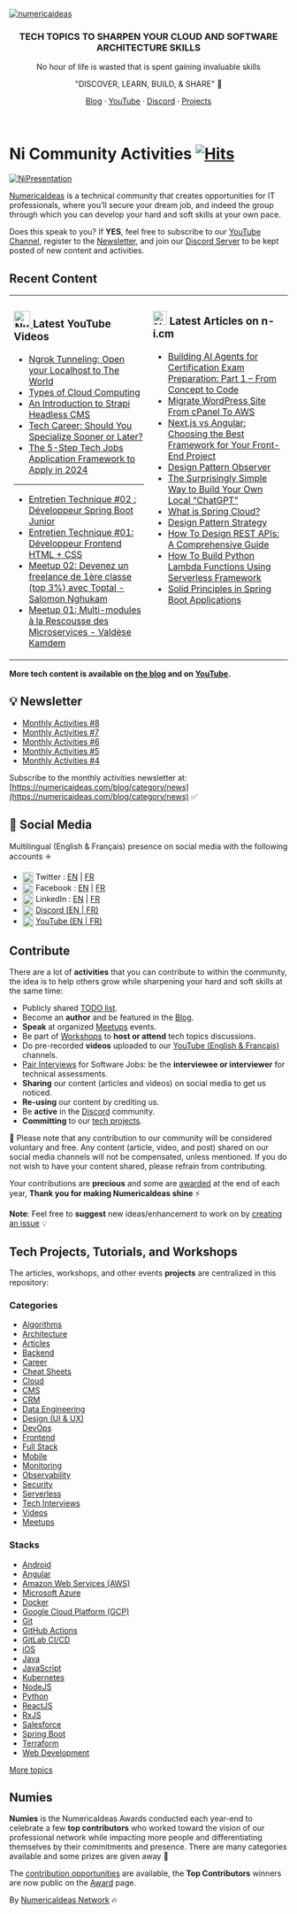 <a href="https://numericaideas.com" target="blank"><img align="center" src="ni-github-banner.png" alt="numericaideas" /></a>

<h3 align="center">TECH TOPICS TO SHARPEN YOUR CLOUD AND SOFTWARE ARCHITECTURE SKILLS</h3>
<p align="center">No hour of life is wasted that is spent gaining invaluable skills</p>
<p align="center">"DISCOVER, LEARN, BUILD, & SHARE" 🚀</p>
<p align="center"><a href="https://numericaideas.com/blog/">Blog</a> · <a href="https://www.youtube.com/@numericaideas/channels?sub_confirmation=1">YouTube</a> · <a href="https://discord.numericaideas.com">Discord</a> · <a href="https://github.com/numerica-ideas/community#tech-projects">Projects</a></p>
<br/>

# Ni Community Activities&nbsp;[![Hits](https://hits.seeyoufarm.com/api/count/incr/badge.svg?url=https%3A%2F%2Fgithub.com%2Fnumerica-ideas%2Fcommunity&count_bg=%2379C83D&title_bg=%23555555&icon=&icon_color=%23E7E7E7&title=hits&edge_flat=false)](https://numericaideas.com)

[![NiPresentation](./ni-presentation-play.gif)](https://youtu.be/6bdCyAZCUTg)

[NumericaIdeas](https://numericaideas.com) is a technical community that creates opportunities for IT professionals, where you’ll secure your dream job, and indeed the group through which you can develop your hard and soft skills at your own pace.

Does this speak to you? If **YES**, feel free to subscribe to our [YouTube Channel](https://www.youtube.com/@numericaideas/channels?sub_confirmation=1), register to the [Newsletter](https://numericaideas.com/blog/category/news), and join our [Discord Server](https://discord.numericaideas.com) to be kept posted of new content and activities.

## Recent Content
<table><tr><td valign="top" width="50%">

### <a href="https://www.youtube.com/@numericaideas/channels?sub_confirmation=1"><img src="https://raw.githubusercontent.com/rahuldkjain/github-profile-readme-generator/master/src/images/icons/Social/youtube.svg" title="NumericaIdeas YouTube Channel" alt="NumericaIdeas YouTube Channel" width="30"/> </a>   Latest YouTube Videos      
 
<!-- ENGLISH-YOUTUBE-VIDEOS:START -->
- [Ngrok Tunneling: Open your Localhost to The World](https://www.youtube.com/watch?v=ZuRjFGtIrJk)
- [Types of Cloud Computing](https://www.youtube.com/watch?v=jMs1UjOASsA)
- [An Introduction to Strapi Headless CMS](https://www.youtube.com/watch?v=84bRnaJ9QWQ)
- [Tech Career: Should You Specialize Sooner or Later?](https://www.youtube.com/watch?v=tADeuqlCylI)
- [The 5-Step Tech Jobs Application Framework to Apply in 2024](https://www.youtube.com/watch?v=jU_8xL9ywfA)
<!-- ENGLISH-YOUTUBE-VIDEOS:END -->

----------------

<!-- FRENCH-YOUTUBE-VIDEOS:START -->
- [Entretien Technique #02 : Développeur Spring Boot Junior](https://www.youtube.com/watch?v=V0NHhdOOvY0)
- [Entretien Technique #01: Développeur Frontend HTML + CSS](https://www.youtube.com/watch?v=ILGVVFNeRcY)
- [Meetup 02: Devenez un freelance de 1ère classe &lpar;top 3%&rpar; avec Toptal - Salomon Nghukam](https://www.youtube.com/watch?v=AmhMAQTxcGg)
- [Meetup 01: Multi-modules à la Rescousse des Microservices - Valdèse Kamdem](https://www.youtube.com/watch?v=e_LJvcikUCk)
<!-- FRENCH-YOUTUBE-VIDEOS:END -->
 
</td><td valign="top" width="50%">

### <a href="https://numericaideas.com/blog"><img src="https://avatars.githubusercontent.com/u/84835921?s=48&v=4" title="NumericaIdeas" alt="NumericaIdeas" width="25"/></a>   Latest Articles on n-i.cm     
<!-- TECH-POSTS-LIST:START -->
- [Building AI Agents for Certification Exam Preparation: Part 1 – From Concept to Code](https://numericaideas.com/blog/building-ai-agents-for-certification-exam-prep-part-1/)
- [Migrate WordPress Site From cPanel To AWS](https://numericaideas.com/blog/migrate-wordpress-from-cpanel-to-aws/)
- [Next.js vs Angular: Choosing the Best Framework for Your Front-End Project](https://numericaideas.com/blog/next-js-vs-angular-choosing-the-best-framework-for-your-front-end-project/)
- [Design Pattern Observer](https://numericaideas.com/blog/design-pattern-observer/)
- [The Surprisingly Simple Way to Build Your Own Local “ChatGPT”](https://numericaideas.com/blog/build-your-own-chatgpt/)
- [What is Spring Cloud?](https://numericaideas.com/blog/what-is-spring-cloud/)
- [Design Pattern Strategy](https://numericaideas.com/blog/design-pattern-strategy/)
- [How To Design REST APIs: A Comprehensive Guide](https://numericaideas.com/blog/how-to-design-rest-apis-a-comprehensive-guide/)
- [How To Build Python Lambda Functions Using Serverless Framework](https://numericaideas.com/blog/how-to-build-python-lambda-functions-using-serverless-framework/)
- [Solid Principles in Spring Boot Applications](https://numericaideas.com/blog/solid-principles-in-spring-boot/)
<!-- TECH-POSTS-LIST:END -->

</td></tr></table>

**More tech content is available on [the blog](https://numericaideas.com/blog/) and on [YouTube](https://www.youtube.com/@numericaideas/channels?sub_confirmation=1).**

## 💡 Newsletter
<!-- NI-NEWS-LIST:START -->
- [Monthly Activities #8](https://numericaideas.com/blog/monthly-activities-8/)
- [Monthly Activities #7](https://numericaideas.com/blog/monthly-activities-7/)
- [Monthly Activities #6](https://numericaideas.com/blog/monthly-activities-6/)
- [Monthly Activities #5](https://numericaideas.com/blog/monthly-recap-5/)
- [Monthly Activities #4](https://numericaideas.com/blog/monthly-recap-4/)
<!-- NI-NEWS-LIST:END -->

Subscribe to the monthly activities newsletter at: [https://numericaideas.com/blog/category/news](https://numericaideas.com/blog/category/news) ✅

## 👥 Social Media
Multilingual (English & Français) presence on social media with the following accounts :eight_spoked_asterisk:
- <img align="center" src="https://raw.githubusercontent.com/rahuldkjain/github-profile-readme-generator/master/src/images/icons/Social/twitter.svg" alt="gautamkrishnar" height="20" width="20" /> Twitter  : [EN](https://twitter.com/numericaideas) | [FR](https://twitter.com/NumericaIdeasFr)
- <img align="center" src="https://raw.githubusercontent.com/rahuldkjain/github-profile-readme-generator/master/src/images/icons/Social/facebook.svg" alt="gautamkrishnar" height="20" width="20" /> Facebook : [EN](https://facebook.com/numericaideas) | [FR](https://facebook.com/NumericaIdeasFr)
- <img align="center" src="https://raw.githubusercontent.com/rahuldkjain/github-profile-readme-generator/master/src/images/icons/Social/linked-in-alt.svg" alt="gautamkrishnar" height="20" width="20" /> LinkedIn : [EN](https://www.linkedin.com/company/numericaideas) | [FR](https://www.linkedin.com/company/numericaideas-fr)
- <img align="center" src="https://raw.githubusercontent.com/rahuldkjain/github-profile-readme-generator/master/src/images/icons/Social/discord.svg" alt="gautamkrishnar" height="20" width="20" /> [Discord (EN | FR)](https://discord.numericaideas.com)
- <img align="center" src="https://raw.githubusercontent.com/rahuldkjain/github-profile-readme-generator/master/src/images/icons/Social/youtube.svg" alt="gautamkrishnar" height="20" width="20" /> [YouTube (EN | FR)](https://www.youtube.com/@numericaideas/channels?sub_confirmation=1)

## Contribute
There are a lot of **activities** that you can contribute to within the community, the idea is to help others grow while sharpening your hard and soft skills at the same time:
- Publicly shared [TODO list](https://github.com/numerica-ideas/community/issues).
- Become an **author** and be featured in the [Blog](https://numericaideas.com/blog/).
- **Speak** at organized [Meetups](https://github.com/numerica-ideas/meetups) events.
- Be part of [Workshops](https://discord.numericaideas.com) to **host or attend** tech topics discussions.
- Do pre-recorded **videos** uploaded to our [YouTube (English & Français)](https://www.youtube.com/@numericaideas/channels?sub_confirmation=1) channels.
- [Pair Interviews](https://docs.google.com/forms/d/e/1FAIpQLSfapW9TSe2RR43QF65MRlJjXaQ3uFC0RssvtWforWLZXF4zRg/viewform) for Software Jobs: be the **interviewee or interviewer** for technical assessments.
- **Sharing** our content (articles and videos) on social media to get us noticed.
- **Re-using** our content by crediting us.
- Be **active** in the [Discord](https://discord.numericaideas.com) community.
- **Committing** to our [tech projects](https://github.com/numerica-ideas/community#tech-projects).

🔔 Please note that any contribution to our community will be considered voluntary and free. Any content (article, video, and post) shared on our social media channels will not be compensated, unless mentioned. If you do not wish to have your content shared, please refrain from contributing.

Your contributions are **precious** and some are [awarded](https://github.com/numerica-ideas/community#numies) at the end of each year, **Thank you for making NumericaIdeas shine** ⚡️

**Note**: Feel free to **suggest** new ideas/enhancement to work on by [creating an issue](https://github.com/numerica-ideas/community/issues) :bulb:

## Tech Projects, Tutorials, and Workshops
The articles, workshops, and other events **projects** are centralized in this repository:

### Categories
- [Algorithms](./algorithms)
- [Architecture](./architecture)
- [Articles](./articles)
- [Backend](./backend)
- [Career](./career)
- [Cheat Sheets](./cheatsheets)
- [Cloud](./cloud)
- [CMS](./cms)
- [CRM](./crm)
- [Data Engineering](./data-engineering)
- [Design (UI & UX)](./design)
- [DevOps](./devops)
- [Frontend](./frontend)
- [Full Stack](./full-stack)
- [Mobile](./mobile)
- [Monitoring](./monitoring)
- [Observability](./observability)
- [Security](./security)
- [Serverless](./serverless)
- [Tech Interviews](./tech-interviews)
- [Videos](./videos)
- [Meetups](https://github.com/numerica-ideas/meetups)

### Stacks
- [Android](./android)
- [Angular](./angular)
- [Amazon Web Services (AWS)](./aws)
- [Microsoft Azure](./azure)
- [Docker](./docker)
- [Google Cloud Platform (GCP)](./gcp)
- [Git](./git)
- [GitHub Actions](./github-actions)
- [GitLab CI/CD](./gitlab-ci-cd)
- [iOS](./ios)
- [Java](./java)
- [JavaScript](./javascript)
- [Kubernetes](./kubernetes)
- [NodeJS](./nodejs)
- [Python](./python)
- [ReactJS](./reactjs)
- [RxJS](./rxjs)
- [Salesforce](./salesforce)
- [Spring Boot](./spring-boot)
- [Terraform](./terraform)
- [Web Development](./web)

[More topics](https://numericaideas.com/blog/)

## Numies
**Numies** is the NumericaIdeas Awards conducted each year-end to celebrate a few **top contributors** who worked toward the vision of our professional network while impacting more people and differentiating themselves by their commitments and presence. There are many categories available and some prizes are given away 🎉

The [contribution opportunities](https://numericaideas.com/#activities) are available, the **Top Contributors** winners are now public on the [Award](https://numericaideas.com/numies/) page.

By [NumericaIdeas Network](https://numericaideas.com) :fire:
